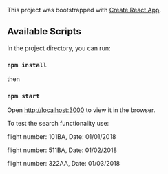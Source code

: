 This project was bootstrapped with [Create React App](https://github.com/facebook/create-react-app).

## Available Scripts

In the project directory, you can run:

### `npm install`

then

### `npm start`

Open [http://localhost:3000](http://localhost:3000) to view it in the browser.

To test the search functionality use:

flight number: 101BA,
Date: 01/01/2018

flight number: 511BA,
Date: 01/02/2018

flight number: 322AA,
Date: 01/03/2018
